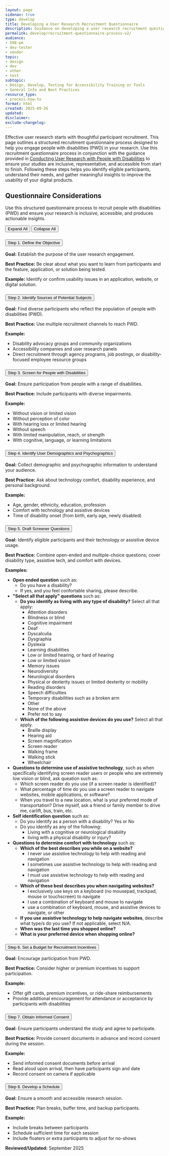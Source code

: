```yaml
---
layout: page
sidenav: true
type: develop
title: Developing a User Research Recruitment Questionnaire 
description: Guidance on developing a user research recruitment questionnaire to ensure inclusive participation and accessibility in ICT testing.
permalink: develop/recruitment-questionnaire-process-v2/
audience: 
- 508-pm
- dev-tester
- vendor
topic: 
- design
- dev
- other
- test
subtopic: 
- Design, Develop, Testing for Accessibility Training or Tools
- General Info and Best Practices
resource_type: 
- process-how-to
format: html
created: 2025-09-26
updated: 
disclaimer: 
exclude-changelog: 
---
```

Effective user research starts with thoughtful participant recruitment. This page outlines a structured recruitment questionnaire process designed to help you engage people with disabilities (PWD) in your research. Use this recruitment questionnaire process in conjunction with the guidance provided in <a href="{{site.baseurl}}/develop/usability-testing-with-people-with-disabilities/">Conducting User Research with People with Disabilities</a> to ensure your studies are inclusive, representative, and accessible from start to finish. Following these steps helps you identify eligible participants, understand their needs, and gather meaningful insights to improve the usability of your digital products.

## Questionnaire Considerations
Use this structured questionnaire process to recruit people with disabilities (PWD) and ensure your research is inclusive, accessible, and produces actionable insights.

<div class="margin-bottom-3">
    <button id="expand-all" class="usa-button">Expand All</button>
    <button id="collapse-all" class="usa-button">Collapse All</button>
</div>

<div id="accordion-group-questions" class="usa-accordion usa-accordion--bordered usa-accordion--multiselectable" data-allow-multiple>
  <div class="usa-accordion" id="recruitment-accordion">
    <!-- 1. Define the Objective -->
    <h3 class="usa-accordion__heading">
      <button class="usa-accordion__button" aria-expanded="true" aria-controls="objective-content">
        Step 1. Define the Objective
      </button>
    </h3>
    <div id="objective-content" class="usa-accordion__content">
      <p><strong>Goal:</strong> Establish the purpose of the user research engagement.</p>
      <p><strong>Best Practice:</strong> Be clear about what you want to learn from participants and the feature, application, or solution being tested.</p>
      <p><strong>Example:</strong> Identify or confirm usability issues in an application, website, or digital solution.</p>
    </div>
    <!-- 2. Identify Sources of Potential Subjects -->
    <h3 class="usa-accordion__heading">
      <button class="usa-accordion__button" aria-expanded="false" aria-controls="sources-content">
        Step 2. Identify Sources of Potential Subjects
      </button>
    </h3>
    <div id="sources-content" class="usa-accordion__content">
      <p><strong>Goal:</strong> Find diverse participants who reflect the population of people with disabilities (PWD).</p>
      <p><strong>Best Practice:</strong> Use multiple recruitment channels to reach PWD.</p>
      <p><strong>Example:</strong></p>
      <ul>
        <li>Disability advocacy groups and community organizations</li>
        <li>Accessibility companies and user research panels</li>
        <li>Direct recruitment through agency programs, job postings, or disability-focused employee resource groups</li>
      </ul>
    </div>
    <!-- 3. Screen for People with Disabilities -->
    <h3 class="usa-accordion__heading">
      <button class="usa-accordion__button" aria-expanded="false" aria-controls="screening-content">
        Step 3. Screen for People with Disabilities
      </button>
    </h3>
    <div id="screening-content" class="usa-accordion__content">
      <p><strong>Goal:</strong> Ensure participation from people with a range of disabilities.</p>
      <p><strong>Best Practice:</strong> Include participants with diverse impairments.</p>
      <p><strong>Example:</strong></p>
      <ul>
        <li>Without vision or limited vision</li>
        <li>Without perception of color</li>
        <li>With hearing loss or limited hearing</li>
        <li>Without speech</li>
        <li>With limited manipulation, reach, or strength</li>
        <li>With cognitive, language, or learning limitations</li>
      </ul>
    </div>
    <!-- 4. Identify User Demographics and Psychographics -->
    <h3 class="usa-accordion__heading">
      <button class="usa-accordion__button" aria-expanded="false" aria-controls="demographics-content">
        Step 4. Identify User Demographics and Psychographics
      </button>
    </h3>
    <div id="demographics-content" class="usa-accordion__content">
      <p><strong>Goal:</strong> Collect demographic and psychographic information to understand your audience.</p>
      <p><strong>Best Practice:</strong> Ask about technology comfort, disability experience, and personal background.</p>
      <p><strong>Example:</strong></p>
      <ul>
        <li>Age, gender, ethnicity, education, profession</li>
        <li>Comfort with technology and assistive devices</li>
        <li>Time of disability onset (from birth, early age, newly disabled)</li>
      </ul>
    </div>
    <!-- 5. Draft Screener Questions -->
    <h3 class="usa-accordion__heading">
      <button class="usa-accordion__button" aria-expanded="false" aria-controls="screener-content">
        Step 5. Draft Screener Questions
      </button>
    </h3>
    <div id="screener-content" class="usa-accordion__content">
      <p><strong>Goal:</strong> Identify eligible participants and their technology or assistive device usage.</p>
      <p><strong>Best Practice:</strong> Combine open-ended and multiple-choice questions; cover disability type, assistive tech, and comfort with devices.</p>
      <p><strong>Examples:</strong></p>
      <ul>
        <li><strong>Open ended question</strong> such as: 
          <ul>
            <li>Do you have a disability?</li>
            <li>If yes, and you feel confortable sharing, please describe.</li>
          </ul>
        </li>
        <li><strong>"Select all that apply" questions</strong> such as: 
          <ul>
            <li><strong>Do you identify as living with any type of disability?</strong> Select all that apply:
              <ul>
                <li>Attention disorders</li>
                <li>Blindness or blind</li>
                <li>Cognitive impairment</li>
                <li>Deaf</li>
                <li>Dyscalculia</li>
                <li>Dysgraphia</li>
                <li>Dyslexia</li>
                <li>Learning disabilities</li>
                <li>Low or limited hearing, or hard of hearing</li>
                <li>Low or limited vision</li>
                <li>Memory issues</li>
                <li>Neurodiversity</li>
                <li>Neurological disorders</li>
                <li>Physical or dexterity issues or limited dexterity or mobility</li>
                <li>Reading disorders</li>
                <li>Speech difficulties</li>
                <li>Temporary disabilities such as a broken arm</li>
                <li>Other</li>
                <li>None of the above</li>
                <li>Prefer not to say</li>
              </ul>
            </li>
            <li><strong>Which of the following assistive devices do you use?</strong> Select all that apply.
              <ul>
                <li>Braille display</li>
                <li>Hearing aid</li>
                <li>Screen magnification</li>
                <li>Screen reader</li>
                <li>Walking frame</li>
                <li>Walking stick</li>
                <li>Wheelchair</li>
              </ul>
            </li>
          </ul>
        </li>
        <li><strong>Questions to determine use of assistive technology</strong>, such as when specifically identifying screen reader users or people who are extremely low vision or blind, ask queation such as:
          <ul>
            <li>Which screen reader do you use (if a screen reader is identified)?</li>
            <li>What percentage of time do you use a screen reader to navigate websites, mobile applications, or software?</li>
            <li>When you travel to a new location, what is your preferred mode of transportation? Drive myself, ask a friend or family member to drive me, carlift, bus, train, etc.</li>
          </ul>
        </li>
        <li><strong>Self identification question</strong> such as:
          <ul>
            <li>Do you identify as a person with a disability? Yes or No</li>
            <li>Do you identify as any of the following:
              <ul>
                <li>Living with a cognitive or neurological disability</li>
                <li>living with a physical disability or injury?</li>
              </ul>
            </li>
          </ul>
        </li>
        <li><strong>Questions to determine comfort with technology</strong> such as:
          <ul>
            <li><strong>Which of the best describes you while on a website?</strong>
              <ul>
                <li>I never use assistive technology to help with reading and navigation</li>
                <li>I sometimes use assistive technology to help with reading and navigation</li>
                <li>I must use assistive technology to help with reading and navigation</li>
              </ul>
            </li>
            <li><strong>Which of these best describes you when navigating websites?</strong> 
              <ul>
                <li>I exclusively use keys on a keyboard (no mousepad, trackpad, mouse or touchscreen) to navigate</li>
                <li>I use a combination of keyboard and mouse to navigate</li>
                <li> use a combination of keyboard, mouse, and assistive devices to navigate, or other</li>
              </ul>
            </li>
            <li><strong>If you use assistive technology to help navigate websites</strong>, describe what type/s do you use? If not applicable, select N/A.</li>
            <li><strong>When was the last time you shopped online?</strong></li>
            <li><strong>What is your preferred device when shopping online?</strong></li>
          </ul>
        </li>
      </ul>
    </div>
    <!-- 6. Set a Budget for Recruitment Incentives -->
    <h3 class="usa-accordion__heading">
      <button class="usa-accordion__button" aria-expanded="false" aria-controls="incentives-content">
        Step 6. Set a Budget for Recruitment Incentives
      </button>
    </h3>
    <div id="incentives-content" class="usa-accordion__content">
      <p><strong>Goal:</strong> Encourage participation from PWD.</p>
      <p><strong>Best Practice:</strong> Consider higher or premium incentives to support participation.</p>
      <p><strong>Example:</strong></p>
      <ul>
        <li>Offer gift cards, premium incentives, or ride-share reimbursements</li>
        <li>Provide additional encouragement for attendance or acceptance by participants with disabilities</li>
      </ul>
    </div>
    <!-- 7. Obtain Informed Consent -->
    <h3 class="usa-accordion__heading">
      <button class="usa-accordion__button" aria-expanded="false" aria-controls="consent-content">
        Step 7. Obtain Informed Consent
      </button>
    </h3>
    <div id="consent-content" class="usa-accordion__content">
      <p><strong>Goal:</strong> Ensure participants understand the study and agree to participate.</p>
      <p><strong>Best Practice:</strong> Provide consent documents in advance and record consent during the session.</p>
      <p><strong>Example:</strong></p>
      <ul>
        <li>Send informed consent documents before arrival</li>
        <li>Read aloud upon arrival, then have participants sign and date</li>
        <li>Record consent on camera if applicable</li>
      </ul>
    </div>
    <!-- 8. Develop a Schedule -->
    <h3 class="usa-accordion__heading">
      <button class="usa-accordion__button" aria-expanded="false" aria-controls="schedule-content">
        Step 8. Develop a Schedule
      </button>
    </h3>
    <div id="schedule-content" class="usa-accordion__content">
      <p><strong>Goal:</strong> Ensure a smooth and accessible research session.</p>
      <p><strong>Best Practice:</strong> Plan breaks, buffer time, and backup participants.</p>
      <p><strong>Example:</strong></p>
      <ul>
        <li>Include breaks between participants</li>
        <li>Schedule sufficient time for each session</li>
        <li>Include floaters or extra participants to adjust for no-shows</li>
      </ul>
    </div>
  </div>
</div>

<strong>Reviewed/Updated:</strong> September 2025

<script>
$("#expand-all").on("click", function () {
  $("#accordion-group-questions .usa-accordion__button").attr("aria-expanded", "true");
  $("#accordion-group-questions .usa-accordion__content").removeAttr("hidden");
  updateHashFromOpenAccordions();
});

$("#collapse-all").on("click", function () {
  $("#accordion-group-questions .usa-accordion__button").attr("aria-expanded", "false");
  $("#accordion-group-questions .usa-accordion__content").attr("hidden", "");
  updateHashFromOpenAccordions();
});
</script>